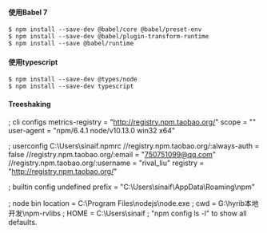 #### 使用Babel 7 

``` 
$ npm install --save-dev @babel/core @babel/preset-env 
$ npm install --save-dev @babel/plugin-transform-runtime 
$ npm install --save @babel/runtime 

```

#### 使用typescript

```
$ npm install --save-dev @types/node
$ npm install --save-dev typescript
```

#### Treeshaking

; cli configs
metrics-registry = "http://registry.npm.taobao.org/"
scope = ""
user-agent = "npm/6.4.1 node/v10.13.0 win32 x64"

; userconfig C:\Users\sinaif\.npmrc
//registry.npm.taobao.org/:always-auth = false
//registry.npm.taobao.org/:email = "750751099@qq.com"
//registry.npm.taobao.org/:username = "rival_liu"
registry = "http://registry.npm.taobao.org/"

; builtin config undefined
prefix = "C:\\Users\\sinaif\\AppData\\Roaming\\npm"

; node bin location = C:\Program Files\nodejs\node.exe
; cwd = G:\hyrib本地开发\npm-rvlibs
; HOME = C:\Users\sinaif
; "npm config ls -l" to show all defaults.